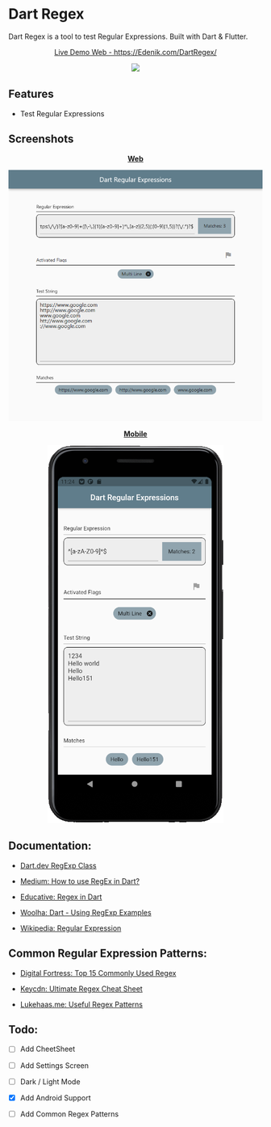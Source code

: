 # Dart Regex
Dart Regex is a tool to test Regular Expressions. Built with Dart & Flutter.





<p align="center">
    <a href="https://edenik.com/DartRegex/" target="_blank">
        Live Demo Web - https://Edenik.com/DartRegex/
    </a>
</p>


<p align="center">
    <a href="https://github.com/Edenik/Dart_Regular_Expressions/raw/main/media/app-release.apk">
        <img src="https://level01.io/wp-content/uploads/2020/10/direct-download-apk.png" width="250">
    </a>
</p>


## Features

* Test Regular Expressions



## Screenshots
<div align="center">
    <p align="center" style="text-decoration: underline; font-weight: bold;">Web</p>
    <a href="https://edenik.com/DartRegex/#/" taget="_blank">
        <img src="https://raw.githubusercontent.com/Edenik/Dart_Regular_Expressions/main/media/screenshot.png">
    </a>
</div>

<div align="center">
    <p align="center" style="text-decoration: underline; font-weight: bold;">Mobile</p>
    <a href="https://github.com/Edenik/Dart_Regular_Expressions/raw/main/media/app-release.apk" taget="_blank">
        <img src="https://raw.githubusercontent.com/Edenik/Dart_Regular_Expressions/main/media/mobile.png">
    </a>
</div>



## Documentation: 

- [Dart.dev RegExp Class](https://api.dart.dev/stable/2.10.4/dart-core/RegExp-class.html)

- [Medium: How to use RegEx in Dart?](https://medium.com/@prafullkumar77/flutter-how-to-use-regex-in-dart-8e8ce0d2d230)

- [Educative: Regex in Dart](https://www.educative.io/edpresso/regex-in-dart)

- [Woolha: Dart - Using RegExp Examples](https://www.woolha.com/tutorials/dart-using-regexp-examples)

- [Wikipedia: Regular Expression](https://en.wikipedia.org/wiki/Regular_expression)



## Common Regular Expression Patterns:

- [Digital Fortress: Top 15 Commonly Used Regex](https://digitalfortress.tech/tricks/top-15-commonly-used-regex/)

- [Keycdn: Ultimate Regex Cheat Sheet](https://www.keycdn.com/support/regex-cheatsheet)

- [Lukehaas.me: Useful Regex Patterns](https://projects.lukehaas.me/regexhub/)


## Todo:

- [ ] Add CheetSheet

- [ ] Add Settings Screen

- [ ] Dark / Light Mode

- [X] Add Android Support

- [ ] Add Common Regex Patterns